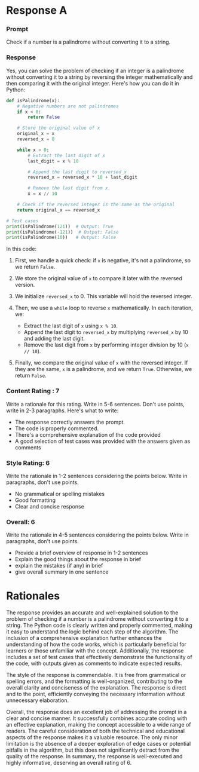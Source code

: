 
# Response A


### Prompt
Check if a number is a palindrome without converting it to a string.

### Response
Yes, you can solve the problem of checking if an integer is a palindrome without converting it to a string by reversing the integer mathematically and then comparing it with the original integer. Here's how you can do it in Python:

```python
def isPalindrome(x):
    # Negative numbers are not palindromes
    if x < 0:
        return False

    # Store the original value of x
    original_x = x
    reversed_x = 0

    while x > 0:
        # Extract the last digit of x
        last_digit = x % 10

        # Append the last digit to reversed_x
        reversed_x = reversed_x * 10 + last_digit

        # Remove the last digit from x
        x = x // 10

    # Check if the reversed integer is the same as the original
    return original_x == reversed_x

# Test cases
print(isPalindrome(121))  # Output: True
print(isPalindrome(-121))  # Output: False
print(isPalindrome(10))   # Output: False
```

In this code:

1. First, we handle a quick check: if `x` is negative, it's not a palindrome, so we return `False`.

2. We store the original value of `x` to compare it later with the reversed version.

3. We initialize `reversed_x` to 0. This variable will hold the reversed integer.

4. Then, we use a `while` loop to reverse `x` mathematically. In each iteration, we:
   - Extract the last digit of `x` using `x % 10`.
   - Append the last digit to `reversed_x` by multiplying `reversed_x` by 10 and adding the last digit.
   - Remove the last digit from `x` by performing integer division by 10 (`x // 10`).

5. Finally, we compare the original value of `x` with the reversed integer. If they are the same, `x` is a palindrome, and we return `True`. Otherwise, we return `False`.



### Content Rating : 7
Write a rationale for this rating. Write in 5-6 sentences. Don't use points, write in 2-3 paragraphs. Here's what to write:
- The response correctly answers the prompt.
- The code is properly commented.
- There's a comprehensive explanation of the code provided
- A good selection of test cases was provided with the answers given as comments


### Style Rating: 6
Write the rationale in 1-2 sentences considering the points below. Write in paragraphs, don't use points. 
- No grammatical or spelling mistakes
- Good formatting
- Clear and concise response

### Overall: 6
Write the rationale in 4-5 sentences considering the points below. Write in paragraphs, don't use points. 
- Provide a brief overview of response in 1-2 sentences
- Explain the good things about the response in brief
- explain the mistakes (if any) in brief
- give overall summary in one sentence





# Rationales
The response provides an accurate and well-explained solution to the problem of checking if a number is a palindrome without converting it to a string. The Python code is clearly written and properly commented, making it easy to understand the logic behind each step of the algorithm. The inclusion of a comprehensive explanation further enhances the understanding of how the code works, which is particularly beneficial for learners or those unfamiliar with the concept. Additionally, the response includes a set of test cases that effectively demonstrate the functionality of the code, with outputs given as comments to indicate expected results.

The style of the response is commendable. It is free from grammatical or spelling errors, and the formatting is well-organized, contributing to the overall clarity and conciseness of the explanation. The response is direct and to the point, efficiently conveying the necessary information without unnecessary elaboration.

Overall, the response does an excellent job of addressing the prompt in a clear and concise manner. It successfully combines accurate coding with an effective explanation, making the concept accessible to a wide range of readers. The careful consideration of both the technical and educational aspects of the response makes it a valuable resource. The only minor limitation is the absence of a deeper exploration of edge cases or potential pitfalls in the algorithm, but this does not significantly detract from the quality of the response. In summary, the response is well-executed and highly informative, deserving an overall rating of 6.